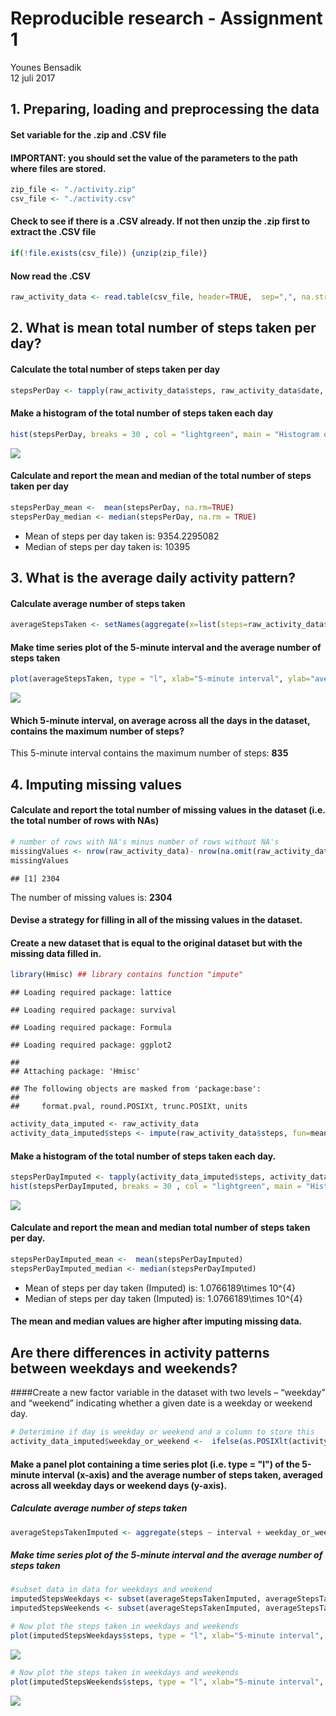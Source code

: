 # Reproducible research - Assignment 1
Younes Bensadik  
12 juli 2017  



## 1. Preparing, loading and preprocessing the data 


#### Set variable for the .zip and .CSV file
#### IMPORTANT: you should set the value of the parameters to the path where files are stored.

```r
zip_file <- "./activity.zip"
csv_file <- "./activity.csv"
```
  
#### Check to see if there is a .CSV already. If not then unzip the .zip first to extract the .CSV file

```r
if(!file.exists(csv_file)) {unzip(zip_file)}
```
         
#### Now read the .CSV

```r
raw_activity_data <- read.table(csv_file, header=TRUE,  sep=",", na.strings = "NA")
```


## 2. What is mean total number of steps taken per day?
#### Calculate the total number of steps taken per day

```r
stepsPerDay <- tapply(raw_activity_data$steps, raw_activity_data$date, FUN=sum, na.rm=TRUE)
```

#### Make a histogram of the total number of steps taken each day

```r
hist(stepsPerDay, breaks = 30 , col = "lightgreen", main = "Histogram of total number of steps each day", xlab="Total number of steps taken each day")
```

![](assingmnet1_files/figure-html/unnamed-chunk-5-1.png)<!-- -->

#### Calculate and report the mean and median of the total number of steps taken per day

```r
stepsPerDay_mean <-  mean(stepsPerDay, na.rm=TRUE)
stepsPerDay_median <- median(stepsPerDay, na.rm = TRUE)
```
* Mean of steps per day taken is: 9354.2295082
* Median of steps per day taken is:  10395

## 3. What is the average daily activity pattern?
#### Calculate average number of steps taken

```r
averageStepsTaken <- setNames(aggregate(x=list(steps=raw_activity_data$steps), by=list(raw_activity_data$interval), FUN=mean, na.rm=TRUE), c("interval", "steps"))
```

#### Make time series plot of the 5-minute interval and the average number of steps taken

```r
plot(averageStepsTaken, type = "l", xlab="5-minute interval", ylab="average number of steps taken (across days)")
```

![](assingmnet1_files/figure-html/unnamed-chunk-8-1.png)<!-- -->

#### Which 5-minute interval, on average across all the days in the dataset, contains the maximum number of steps?
This 5-minute interval contains the maximum number of steps: **835**

## 4. Imputing missing values
#### Calculate and report the total number of missing values in the dataset (i.e. the total number of rows with NAs)

```r
# number of rows with NA's minus number of rows without NA's
missingValues <- nrow(raw_activity_data)- nrow(na.omit(raw_activity_data))
missingValues
```

```
## [1] 2304
```
The number of missing values is: **2304**


#### Devise a strategy for filling in all of the missing values in the dataset.
#### Create a new dataset that is equal to the original dataset but with the missing data filled in.

```r
library(Hmisc) ## library contains function "impute"
```

```
## Loading required package: lattice
```

```
## Loading required package: survival
```

```
## Loading required package: Formula
```

```
## Loading required package: ggplot2
```

```
## 
## Attaching package: 'Hmisc'
```

```
## The following objects are masked from 'package:base':
## 
##     format.pval, round.POSIXt, trunc.POSIXt, units
```

```r
activity_data_imputed <- raw_activity_data
activity_data_imputed$steps <- impute(raw_activity_data$steps, fun=mean)
```

#### Make a histogram of the total number of steps taken each day.

```r
stepsPerDayImputed <- tapply(activity_data_imputed$steps, activity_data_imputed$date, FUN=sum)
hist(stepsPerDayImputed, breaks = 30 , col = "lightgreen", main = "Histogram of total number of steps each day (Imputed)", xlab="Total number of steps taken each day")
```

![](assingmnet1_files/figure-html/unnamed-chunk-11-1.png)<!-- -->

#### Calculate and report the mean and median total number of steps taken per day.

```r
stepsPerDayImputed_mean <-  mean(stepsPerDayImputed)
stepsPerDayImputed_median <- median(stepsPerDayImputed)
```

* Mean of steps per day taken (Imputed) is: 1.0766189\times 10^{4}
* Median of steps per day taken (Imputed) is:  1.0766189\times 10^{4}

#### The mean and median values are higher after imputing missing data.

## Are there differences in activity patterns between weekdays and weekends?

####Create a new factor variable in the dataset with two levels – “weekday” and “weekend” indicating whether a given date is a weekday or weekend day.

```r
# Deterimine if day is weekday or weekend and a column to store this
activity_data_imputed$weekday_or_weekend <-  ifelse(as.POSIXlt(activity_data_imputed$date)$wday %in% c(0,6), 'weekend', 'weekday')
```

#### Make a panel plot containing a time series plot (i.e. type = "l") of the 5-minute interval (x-axis) and the average number of steps taken, averaged across all weekday days or weekend days (y-axis). 

##### Calculate average number of steps taken

```r
averageStepsTakenImputed <- aggregate(steps ~ interval + weekday_or_weekend, activity_data_imputed, mean)
```

##### Make time series plot of the 5-minute interval and the average number of steps taken

```r
#subset data in data for weekdays and weekend
imputedStepsWeekdays <- subset(averageStepsTakenImputed, averageStepsTakenImputed$weekday_or_weekend == "weekday")
imputedStepsWeekends <- subset(averageStepsTakenImputed, averageStepsTakenImputed$weekday_or_weekend == "weekend")

# Now plot the steps taken in weekdays and weekends
plot(imputedStepsWeekdays$steps, type = "l", xlab="5-minute interval", ylab="average number of steps taken (across weekdays)")
```

![](assingmnet1_files/figure-html/unnamed-chunk-15-1.png)<!-- -->

```r
# Now plot the steps taken in weekdays and weekends
plot(imputedStepsWeekends$steps, type = "l", xlab="5-minute interval", ylab="average number of steps taken (across weekends)")
```

![](assingmnet1_files/figure-html/unnamed-chunk-15-2.png)<!-- -->












